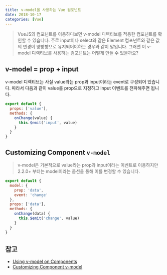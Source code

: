 ```yaml
---
title: v-model을 사용하는 Vue 컴포넌트
date: 2018-10-17
categories: [Vue]
---
```


> VueJS의 컴포넌트를 이용하다보면 v-model 디렉티브를 적용한 컴포넌트를 확인할 수 있습니다. 주로 input이나 select와 같은 Element 컴포넌트와 같은 값의 변경이 양방향으로 유지되어야하는 경우와 같이 말입니다. 그러면 이 v-model 디렉티브를 사용하는 컴포넌트는 어떻게 만들 수 있을까요?

## v-model = prop + input
v-model 디렉티브는 사실 value라는 prop과 input이라는 event로 구성되어 있습니다. 따라서 다음과 같이 value를 prop으로 지정하고 input 이벤트를 전파해주면 됩니다.
```js
export default {
  props: ['value'],
  methods: {
    onChange(value) {
      this.$emit('input', value)
    }
  }
}
```

## Customizing Component `v-model`
> v-model은 기본적으로 value라는 prop과 input이라는 이벤트로 이용하지만 2.2.0+ 부터는 model이라는 옵션을 통해 이를 변경할 수 있습니다.

```js
export default {
  model: {
    prop: 'data',
    event: 'change'
  },
  props: ['data'],
  methods: {
    onChange(data) {
      this.$emit('change', value)
    }
  }
}
```

## 참고
- [Using v-model on Components](https://vuejs.org/v2/guide/components.html#Using-v-model-on-Components)
- [Customizing Component v-model](https://vuejs.org/v2/guide/components-custom-events.html#Customizing-Component-v-model)
